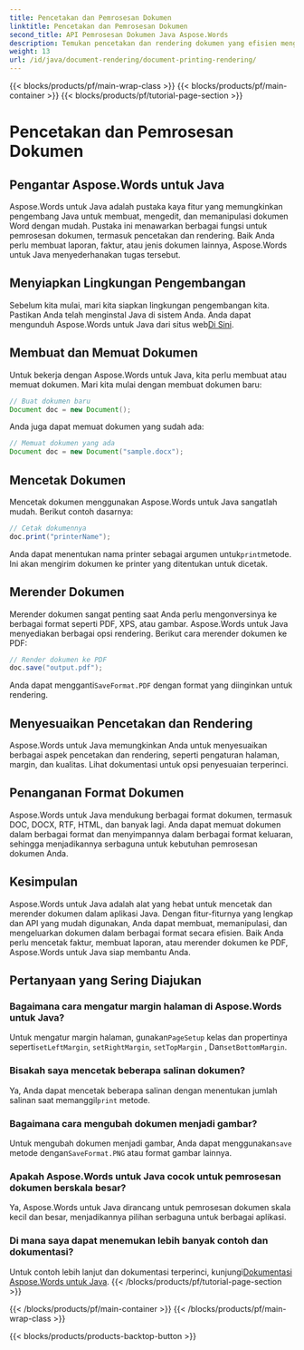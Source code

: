 ```yaml
---
title: Pencetakan dan Pemrosesan Dokumen
linktitle: Pencetakan dan Pemrosesan Dokumen
second_title: API Pemrosesan Dokumen Java Aspose.Words
description: Temukan pencetakan dan rendering dokumen yang efisien menggunakan Aspose.Words untuk Java. Pelajari langkah demi langkah dengan contoh kode sumber.
weight: 13
url: /id/java/document-rendering/document-printing-rendering/
---
```


{{< blocks/products/pf/main-wrap-class >}}
{{< blocks/products/pf/main-container >}}
{{< blocks/products/pf/tutorial-page-section >}}

# Pencetakan dan Pemrosesan Dokumen


## Pengantar Aspose.Words untuk Java

Aspose.Words untuk Java adalah pustaka kaya fitur yang memungkinkan pengembang Java untuk membuat, mengedit, dan memanipulasi dokumen Word dengan mudah. Pustaka ini menawarkan berbagai fungsi untuk pemrosesan dokumen, termasuk pencetakan dan rendering. Baik Anda perlu membuat laporan, faktur, atau jenis dokumen lainnya, Aspose.Words untuk Java menyederhanakan tugas tersebut.

## Menyiapkan Lingkungan Pengembangan

 Sebelum kita mulai, mari kita siapkan lingkungan pengembangan kita. Pastikan Anda telah menginstal Java di sistem Anda. Anda dapat mengunduh Aspose.Words untuk Java dari situs web[Di Sini](https://releases.aspose.com/words/java/).

## Membuat dan Memuat Dokumen

Untuk bekerja dengan Aspose.Words untuk Java, kita perlu membuat atau memuat dokumen. Mari kita mulai dengan membuat dokumen baru:

```java
// Buat dokumen baru
Document doc = new Document();
```

Anda juga dapat memuat dokumen yang sudah ada:

```java
// Memuat dokumen yang ada
Document doc = new Document("sample.docx");
```

## Mencetak Dokumen

Mencetak dokumen menggunakan Aspose.Words untuk Java sangatlah mudah. Berikut contoh dasarnya:

```java
// Cetak dokumennya
doc.print("printerName");
```

 Anda dapat menentukan nama printer sebagai argumen untuk`print`metode. Ini akan mengirim dokumen ke printer yang ditentukan untuk dicetak.

## Merender Dokumen

Merender dokumen sangat penting saat Anda perlu mengonversinya ke berbagai format seperti PDF, XPS, atau gambar. Aspose.Words untuk Java menyediakan berbagai opsi rendering. Berikut cara merender dokumen ke PDF:

```java
// Render dokumen ke PDF
doc.save("output.pdf");
```

 Anda dapat mengganti`SaveFormat.PDF` dengan format yang diinginkan untuk rendering.

## Menyesuaikan Pencetakan dan Rendering

Aspose.Words untuk Java memungkinkan Anda untuk menyesuaikan berbagai aspek pencetakan dan rendering, seperti pengaturan halaman, margin, dan kualitas. Lihat dokumentasi untuk opsi penyesuaian terperinci.

## Penanganan Format Dokumen

Aspose.Words untuk Java mendukung berbagai format dokumen, termasuk DOC, DOCX, RTF, HTML, dan banyak lagi. Anda dapat memuat dokumen dalam berbagai format dan menyimpannya dalam berbagai format keluaran, sehingga menjadikannya serbaguna untuk kebutuhan pemrosesan dokumen Anda.

## Kesimpulan

Aspose.Words untuk Java adalah alat yang hebat untuk mencetak dan merender dokumen dalam aplikasi Java. Dengan fitur-fiturnya yang lengkap dan API yang mudah digunakan, Anda dapat membuat, memanipulasi, dan mengeluarkan dokumen dalam berbagai format secara efisien. Baik Anda perlu mencetak faktur, membuat laporan, atau merender dokumen ke PDF, Aspose.Words untuk Java siap membantu Anda.

## Pertanyaan yang Sering Diajukan

### Bagaimana cara mengatur margin halaman di Aspose.Words untuk Java?

 Untuk mengatur margin halaman, gunakan`PageSetup` kelas dan propertinya seperti`setLeftMargin`, `setRightMargin`, `setTopMargin` , Dan`setBottomMargin`.

### Bisakah saya mencetak beberapa salinan dokumen?

 Ya, Anda dapat mencetak beberapa salinan dengan menentukan jumlah salinan saat memanggil`print` metode.

### Bagaimana cara mengubah dokumen menjadi gambar?

 Untuk mengubah dokumen menjadi gambar, Anda dapat menggunakan`save` metode dengan`SaveFormat.PNG` atau format gambar lainnya.

### Apakah Aspose.Words untuk Java cocok untuk pemrosesan dokumen berskala besar?

Ya, Aspose.Words untuk Java dirancang untuk pemrosesan dokumen skala kecil dan besar, menjadikannya pilihan serbaguna untuk berbagai aplikasi.

### Di mana saya dapat menemukan lebih banyak contoh dan dokumentasi?

 Untuk contoh lebih lanjut dan dokumentasi terperinci, kunjungi[Dokumentasi Aspose.Words untuk Java](https://reference.aspose.com/words/java/).
{{< /blocks/products/pf/tutorial-page-section >}}

{{< /blocks/products/pf/main-container >}}
{{< /blocks/products/pf/main-wrap-class >}}

{{< blocks/products/products-backtop-button >}}
